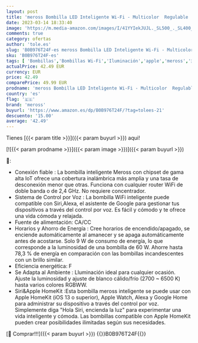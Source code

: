 ```yaml
---
layout: post
title: 'meross Bombilla LED Inteligente Wi-Fi - Multicolor  Regulable  Mando a distancia  9W  RGBWW  E27  2700-6500 K  Compatible con Apple HomeKit  Alexa Echo y Google Home  Paquete de 4  Actualizar'
date: 2023-03-14 18:33:40
image: 'https://m.media-amazon.com/images/I/41YYIekJUJL._SL500_._SL400_.jpg'
comments: true
category: ofertas
author: 'tole.es'
slug: 'B0B976T24F-es meross Bombilla LED Inteligente Wi-Fi - Multicolor...'
sku: 'B0B976T24F-es'
tags: [ 'Bombillas','Bombillas Wi-Fi','Iluminación','apple','meross','🇪🇸', ]
actualPrice: 42.49 EUR
currency: EUR
price: 42.49
comparePrice: 49.99 EUR
prodname: 'meross Bombilla LED Inteligente Wi-Fi - Multicolor  Regulable  Mando a distancia  9W  RGBWW  E27  2700-6500 K  Compatible con Apple HomeKit  Alexa Echo y Google Home  Paquete de 4  Actualizar'
country: 'es'
flag: '🇪🇸'
brand: 'meross'
buyurl: 'https://www.amazon.es/dp/B0B976T24F/?tag=tolees-21'
descuento: '15.00'
average: '42.49'
---
```


Tienes [{{< param title >}}]({{< param buyurl >}}) aqui!

[![{{< param prodname >}}]({{< param image >}})]({{< param buyurl >}})

🔎:

- Conexión fiable : La bombilla inteligente Meross con chipset de gama alta IoT ofrece una cobertura inalámbrica más amplia y una tasa de desconexión menor que otras. Funciona con cualquier router WiFi de doble banda o de 2,4 GHz. No requiere concentrador.
- Sistema de Control por Voz : La bombilla WiFi inteligente puede compatible con Siri,Alexa, el asistente de Google para gestionar tus dispositivos a través del control por voz. Es fácil y cómodo y te ofrece una vida cómoda y relajada.
- Fuente de alimentación: CA/CC
- Horarios y Ahorro de Energía : Cree horarios de encendido/apagado, se enciende automáticamente al amanecer y se apaga automáticamente antes de acostarse. Solo 9 W de consumo de energía, lo que corresponde a la luminosidad de una bombilla de 60 W. Ahorre hasta 78,3 % de energía en comparación con las bombillas incandescentes con un brillo similar.
- Eficiencia energética: F
- Se Adapta al Ambiente : Lluminación ideal para cualquier ocasión. Ajuste la luminosidad y ajuste de blanco cálido/frío (2700 ~ 6500 K) hasta varios colores RGBWW.
- Siri&Apple HomeKit :Esta bombilla meross inteligente se puede usar con Apple HomeKit (iOS 13 o superior), Apple Watch, Alexa y Google Home para administrar su dispositivo a través del control por voz. Simplemente diga "Hola Siri, encienda la luz" para experimentar una vida inteligente y cómoda. Las bombillas compatible con Apple HomeKit pueden crear posibilidades ilimitadas según sus necesidades.

[🛒 Comprar!!!]({{< param buyurl >}})
{{<world>}}B0B976T24F{{</world>}}
